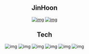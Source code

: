 <div align=center>
  
  ## JinHoon
  
  [![img](https://img.shields.io/badge/Blog-181717?style=flat-round&logo=Github&logoColor=white)](https://ouohoon.tistory.com/)
  [![img](https://img.shields.io/badge/Mail-F7DF1E?style=flat-round&logo=Gmail&logoColor=white)](mailto:begreat@kakao.com) 
  
  ## Tech

  ![img](https://camo.githubusercontent.com/1ec2aec974985eb39caa286952b54a8f8401948dba21ab975ec62b9411dddeca/68747470733a2f2f696d672e736869656c64732e696f2f62616467652f2d4a6176612d6f72616e67653f6c6f676f3d4a617661)
  ![img](https://camo.githubusercontent.com/2d9268e85f3ec3cc97f5288b7deec43c3913ad60a366b765dd62cd3d4abb0c5d/68747470733a2f2f696d672e736869656c64732e696f2f62616467652f2d537072696e672d677265656e3f6c6f676f3d737072696e67)
  ![img](https://camo.githubusercontent.com/30fc974436f94a5ceb4caef93e7ac754b626a0b68d4ec8842fb0aa8d5599443d/68747470733a2f2f696d672e736869656c64732e696f2f62616467652f2d537072696e6720426f6f742d677265656e3f6c6f676f3d737072696e67626f6f74)
  ![img](https://camo.githubusercontent.com/23662c17d4270ebfd736065d4f21698f8cab90bd4f288a0b479bf6f4d009c3fd/68747470733a2f2f696d672e736869656c64732e696f2f62616467652f2d432b2b2d696e666f726d6174696f6e616c3f6c6f676f3d43253242253242)
  ![img](https://camo.githubusercontent.com/121d00277100bd4c4e1a709748daed50ff8ff12deff3ea091111536471e45fbe/68747470733a2f2f696d672e736869656c64732e696f2f62616467652f2d507974686f6e2d3963663f6c6f676f3d707974686f6e)
  ![img](https://camo.githubusercontent.com/8b7fa8b2dd96816766cc836520d6a7101bb7fdb72338614022c86f305941444d/68747470733a2f2f696d672e736869656c64732e696f2f62616467652f2d4a6176615363726970742d79656c6c6f773f6c6f676f3d6a617661736372697074)
</div>
